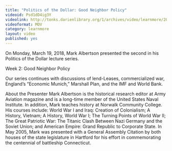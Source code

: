 ```yaml
---
title: "Politics of the Dollar: Good Neighbor Policy"
videoid: Psd1dD4ig3Y
videolink: http://tonks.darienlibrary.org/1/archives/video/learnmore/20180319_politics_dollar.mov
videoformat: MOV
category: learnmore
layout: video
published: yes
---
```


On Monday, March 19, 2018, Mark Albertson presented the second in his Politics of the Dollar lecture series. 

Week 2: Good Neighbor Policy

Our series continues with discussions of lend-Leases, commercialized war, England’s “Economic Munich,” Marshall Plan, and the IMF and World Bank.

About the Presenter
Mark Albertson is the historical research editor at Army Aviation magazine and is a long-time member of the United States Naval Institute. In addition, Mark teaches history at Norwalk Community College. His courses include: World War I and Iraq: Creation of Colonialism; A History, Vietnam; A History, World War I; The Turning Points of World War II; The Great Patriotic War: The Titanic Clash Between Nazi Germany and the Soviet Union; and American Empire: Grand Republic to Corporate State. In May 2005, Mark was presented with a General Assembly Citation by both houses of the state legislature in Hartford for his effort in commemorating the centennial of battleship Connecticut.